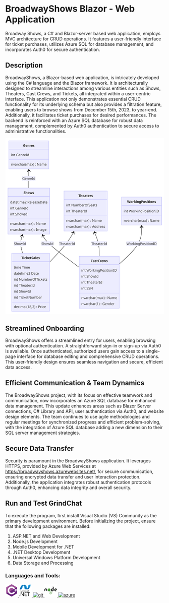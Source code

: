 # BroadwayShows Blazor - Web Application 

Broadway Shows, a C# and Blazor-server based web application, employs MVC architecture for CRUD operations. It features a user-friendly interface for ticket purchases, utilizes Azure SQL for database management, and incorporates Auth0 for secure authentication.

## Description

BroadwayShows, a Blazor-based web application, is intricately developed using the C# language and the Blazor framework. It is architecturally designed to streamline interactions among various entities such as Shows, Theaters, Cast Crews, and Tickets, all integrated within a user-centric interface. This application not only demonstrates essential CRUD functionality for its underlying schema but also provides a filtration feature, enabling users to browse shows from December 15th, 2023, to year-end. Additionally, it facilitates ticket purchases for desired performances. The backend is reinforced with an Azure SQL database for robust data management, complemented by Auth0 authentication to secure access to administrative functionalities. 

![image](https://github.com/oteomamo/BroadwayShows-Blazor/blob/master/BroadwayShows.Blazor/wwwroot/css/2023-12-25-204201.png)


## Streamlined Onboarding

BroadwayShows offers a streamlined entry for users, enabling browsing with optional authentication. A straightforward sign-in or sign-up via Auth0 is available. Once authenticated, authorized users gain access to a single-page interface for database editing and comprehensive CRUD operations. This user-friendly design ensures seamless navigation and secure, efficient data access.

## Efficient Communication & Team Dynamics

The BroadwayShows project, with its focus on effective teamwork and communication, now incorporates an Azure SQL database for enhanced data management. This update enhances areas such as Blazor Server connections, C# Library and API, user authentication via Auth0, and website design elements. The team continues to use agile methodologies and regular meetings for synchronized progress and efficient problem-solving, with the integration of Azure SQL database adding a new dimension to their SQL server management strategies.

## Secure Data Transfer

Security is paramount in the BroadwayShows application. It leverages HTTPS, provided by Azure Web Services at https://broadwayshows.azurewebsites.net/, for secure communication, ensuring encrypted data transfer and user interaction protection. Additionally, the application integrates robust authentication protocols through Auth0, enhancing data integrity and overall security.

## Run and Test GrindChat

To execute the program, first install Visual Studio (VS) Community as the primary development environment. 
Before initializing the project, ensure that the following packages are installed:

1. ASP.NET and Web Development
2. Node.js Development
3. Mobile Development for .NET
4. .NET Desktop Development
5. Universal Windows Platform Development
6. Data Storage and Processing



<h3 align="left">Languages and Tools:</h3>
 <a href="https://www.w3schools.com/cs/" target="_blank" rel="noreferrer"> <img src="https://raw.githubusercontent.com/devicons/devicon/master/icons/csharp/csharp-original.svg" alt="csharp" width="40" height="40"/> </a> <a href="https://dotnet.microsoft.com/" target="_blank" rel="noreferrer"> <img src="https://raw.githubusercontent.com/devicons/devicon/master/icons/dot-net/dot-net-original-wordmark.svg" alt="dotnet" width="40" height="40"/> </a> <a href="https://git-scm.com/" target="_blank" rel="noreferrer"> <img src="https://www.vectorlogo.zone/logos/git-scm/git-scm-icon.svg" alt="git" width="40" height="40"/> </a> <a href="https://nodejs.org" target="_blank" rel="noreferrer"> <img src="https://raw.githubusercontent.com/devicons/devicon/master/icons/nodejs/nodejs-original-wordmark.svg" alt="nodejs" width="40" height="40"/> </a> <a href="https://azure.microsoft.com/en-in/" target="_blank" rel="noreferrer"> <img src="https://www.vectorlogo.zone/logos/microsoft_azure/microsoft_azure-icon.svg" alt="azure" width="40" height="40"/> </a>   </p>
